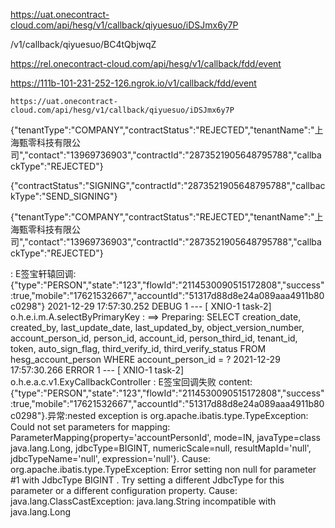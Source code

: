 https://uat.onecontract-cloud.com/api/hesg/v1/callback/qiyuesuo/iDSJmx6y7P

/v1/callback/qiyuesuo/BC4tQbjwqZ

https://rel.onecontract-cloud.com/api/hesg/v1/callback/fdd/event



https://111b-101-231-252-126.ngrok.io/v1/callback/fdd/event

```
https://uat.onecontract-cloud.com/api/hesg/v1/callback/qiyuesuo/iDSJmx6y7P
```

{"tenantType":"COMPANY","contractStatus":"REJECTED","tenantName":"上海甄零科技有限公司","contact":"13969736903","contractId":"2873521905648795788","callbackType":"REJECTED"}

{"contractStatus":"SIGNING","contractId":"2873521905648795788","callbackType":"SEND_SIGNING"}

{"tenantType":"COMPANY","contractStatus":"REJECTED","tenantName":"上海甄零科技有限公司","contact":"13969736903","contractId":"2873521905648795788","callbackType":"REJECTED"}

: E签宝轩辕回调:{"type":"PERSON","state":"123","flowId":"2114530090515172808","success":true,"mobile":"17621532667","accountId":"51317d88d8e24a089aaa4911b80c0298"}
2021-12-29 17:57:30.252 DEBUG 1 --- [  XNIO-1 task-2] o.h.e.i.m.A.selectByPrimaryKey           : ==>  Preparing: SELECT creation_date, created_by, last_update_date, last_updated_by, object_version_number, account_person_id, person_id, account_id, person_third_id, tenant_id, token, auto_sign_flag, third_verify_id, third_verify_status FROM hesg_account_person WHERE account_person_id = ?
2021-12-29 17:57:30.266 ERROR 1 --- [  XNIO-1 task-2] o.h.e.a.c.v1.ExyCallbackController       : E签宝回调失败 content:{"type":"PERSON","state":"123","flowId":"2114530090515172808","success":true,"mobile":"17621532667","accountId":"51317d88d8e24a089aaa4911b80c0298"}.异常:nested exception is org.apache.ibatis.type.TypeException: Could not set parameters for mapping: ParameterMapping{property='accountPersonId', mode=IN, javaType=class java.lang.Long, jdbcType=BIGINT, numericScale=null, resultMapId='null', jdbcTypeName='null', expression='null'}. Cause: org.apache.ibatis.type.TypeException: Error setting non null for parameter #1 with JdbcType BIGINT . Try setting a different JdbcType for this parameter or a different configuration property. Cause: java.lang.ClassCastException: java.lang.String incompatible with java.lang.Long

